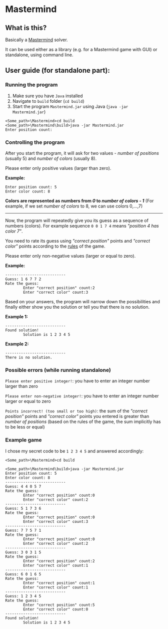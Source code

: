 # Mastermind
## What is this?
Basically a [Mastermind](https://en.wikipedia.org/wiki/Mastermind_(board_game) "Link to Wikipedia") solver.

It can be used either as a library (e.g. for a Mastermind game with GUI) or standalone, using command line.

## User guide (for standalone part):
### Running the program
1. Make sure you have `Java` installed
2. Navigate to `build` folder (`cd build`)
3. Start the program `Mastermind.jar` using Java (`java -jar Mastermind.jar`)
```
<Some_path>\Mastermind>cd build
<Some_path>\Mastermind\build>java -jar Mastermind.jar
Enter position count:
```

### Controlling the program
After you start the program, it will ask for two values - _number of positions_ (usually 5) and _number of colors_ (usually 8).

Please enter only positive values (larger than zero).

**Example:**
```
Enter position count: 5
Enter color count: 8
```

**Colors are represented as numbers from _0_ to _number of colors - 1_** (For example, if we set _number of colors_ to 8, we can use colors 0,...,7)

---

Now, the program will repeatedly give you its guess as a sequence of numbers (colors). For example sequence `0 0 1 7 4` means _"position 4 has color 7"_.

You need to rate its guess using  _"correct position"_ points and _"correct color"_ points according to the [rules](https://en.wikipedia.org/wiki/Mastermind_(board_game)#Gameplay_and_rules "Link to Wikipedia") of the game.

Please enter only non-negative values (larger or equal to zero).

**Example:**
```
---------------------------
Guess: 1 6 7 7 2
Rate the guess:
        Enter "correct position" count:2
        Enter "correct color" count:3
```

Based on your answers, the program will narrow down the possibilities and finally either show you the solution or tell you that there is no solution.

**Example 1:**
```
---------------------------
Found solution!
        Solution is 1 2 3 4 5
```
**Example 2:**
```
---------------------------
There is no solution.
```
### Possible errors (while running standalone)
`Please enter positive integer!`: you have to enter an integer number larger than zero

`Please enter non-negative integer!`: you have to enter an integer number larger or equal to zero

`Points incorrect! (too small or too high)`: the sum of the  _"correct position"_ points and _"correct color"_ points you entered is greater than _number of positions_ (based on the rules of the game, the sum implicitly has to be less or equal)

### Example game
I chose my secret code to be `1 2 3 4 5` and answered accordingly:
```
<Some_path>\Mastermind>cd build

<Some_path>\Mastermind\build>java -jar Mastermind.jar
Enter position count: 5
Enter color count: 8
---------------------------
Guess: 4 4 0 5 7
Rate the guess:
        Enter "correct position" count:0
        Enter "correct color" count:2
---------------------------
Guess: 5 1 7 3 6
Rate the guess:
        Enter "correct position" count:0
        Enter "correct color" count:3
---------------------------
Guess: 7 7 5 7 1
Rate the guess:
        Enter "correct position" count:0
        Enter "correct color" count:2
---------------------------
Guess: 3 0 3 1 5
Rate the guess:
        Enter "correct position" count:2
        Enter "correct color" count:1
---------------------------
Guess: 6 0 1 6 5
Rate the guess:
        Enter "correct position" count:1
        Enter "correct color" count:1
---------------------------
Guess: 1 2 3 4 5
Rate the guess:
        Enter "correct position" count:5
        Enter "correct color" count:0
---------------------------
Found solution!
        Solution is 1 2 3 4 5
```

